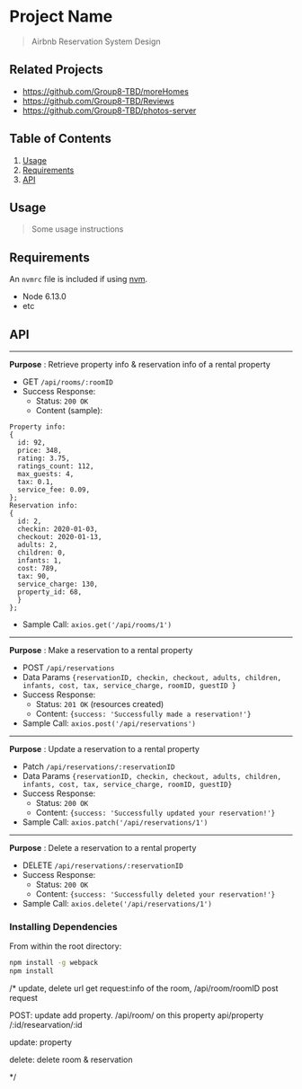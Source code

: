 # Project Name

> Airbnb Reservation System Design

## Related Projects
  - https://github.com/Group8-TBD/moreHomes
  - https://github.com/Group8-TBD/Reviews
  - https://github.com/Group8-TBD/photos-server

## Table of Contents

1. [Usage](#Usage)
1. [Requirements](#requirements)
1. [API](#API)

## Usage

> Some usage instructions

## Requirements

An `nvmrc` file is included if using [nvm](https://github.com/creationix/nvm).

- Node 6.13.0
- etc

## API

______________________________________________________

**Purpose** : Retrieve property info & reservation info of a rental property
- GET `/api/rooms/:roomID`
- Success Response:
  - Status: `200 OK`
  - Content (sample):
```
Property info:
{
  id: 92,
  price: 348,
  rating: 3.75,
  ratings_count: 112,
  max_guests: 4,
  tax: 0.1,
  service_fee: 0.09,
};
Reservation info:
{
  id: 2,
  checkin: 2020-01-03,
  checkout: 2020-01-13,
  adults: 2,
  children: 0,
  infants: 1,
  cost: 789,
  tax: 90,
  service_charge: 130,
  property_id: 68,
  }
};
```
- Sample Call: `axios.get('/api/rooms/1')`
______________________________________________________

**Purpose** : Make a reservation to a rental property
- POST `/api/reservations`
- Data Params `{reservationID, checkin, checkout, adults, children, infants, cost, tax, service_charge, roomID, guestID }`
- Success Response:
  - Status: `201 OK` (resources created)
  - Content: `{success: 'Successfully made a reservation!'}`
- Sample Call: `axios.post('/api/reservations')`
______________________________________________________

**Purpose** : Update a reservation to a rental property
- Patch `/api/reservations/:reservationID`
- Data Params `{reservationID, checkin, checkout, adults, children, infants, cost, tax, service_charge, roomID, guestID}`
- Success Response:
  - Status: `200 OK`
  - Content: `{success: 'Successfully updated your reservation!'}`
- Sample Call: `axios.patch('/api/reservations/1')`

______________________________________________________

**Purpose** : Delete a reservation to a rental property
- DELETE `/api/reservations/:reservationID`
- Success Response:
  - Status: `200 OK`
  - Content: `{success: 'Successfully deleted your reservation!'}`
- Sample Call: `axios.delete('/api/reservations/1')`


### Installing Dependencies

From within the root directory:

```sh
npm install -g webpack
npm install
```





/*
update, delete url
get request:info of the room, /api/room/roomID
post request

POST:
update add property. /api/room/
on this property api/property /:id/researvation/:id

update:
property

delete:
delete room & reservation

*/